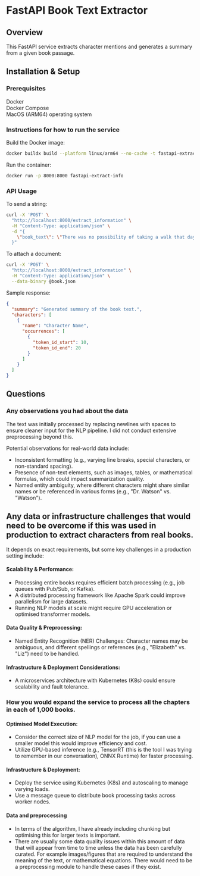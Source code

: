 # FastAPI Book Text Extractor

## Overview

This FastAPI service extracts character mentions and generates a summary from a given book passage.

## Installation & Setup

### Prerequisites

Docker \
Docker Compose \
MacOS (ARM64) operating system

### Instructions for how to run the service

Build the Docker image:

```sh
docker buildx build --platform linux/arm64 --no-cache -t fastapi-extract-info --load .
```

Run the container:

```sh
docker run -p 8000:8000 fastapi-extract-info
```

### API Usage

To send a string:

```bash
curl -X 'POST' \
  "http://localhost:8000/extract_information" \
  -H "Content-Type: application/json" \
  -d "{
    \"book_text\": \"There was no possibility of taking a walk that day. We had been wandering, indeed, in the leafless shrubbery an hour in the morning; but since dinner..\"
  }"
```

To attach a document:

```bash
curl -X 'POST' \
  "http://localhost:8000/extract_information" \
  -H "Content-Type: application/json" \
  --data-binary @book.json
```

Sample response:

```json
{
  "summary": "Generated summary of the book text.",
  "characters": [
    {
      "name": "Character Name",
      "occurrences": [
        {
          "token_id_start": 10,
          "token_id_end": 20
        }
      ]
    }
  ]
}
```

## Questions

### Any observations you had about the data

The text was initially processed by replacing newlines with spaces to ensure cleaner input for the NLP pipeline. I did not conduct extensive preprocessing beyond this.

Potential observations for real-world data include:

- Inconsistent formatting (e.g., varying line breaks, special characters, or non-standard spacing).
- Presence of non-text elements, such as images, tables, or mathematical formulas, which could impact summarization quality.
- Named entity ambiguity, where different characters might share similar names or be referenced in various forms (e.g., "Dr. Watson" vs. "Watson").

## Any data or infrastructure challenges that would need to be overcome if this was used in production to extract characters from real books.

It depends on exact requirements, but some key challenges in a production setting include:

#### Scalability & Performance:

- Processing entire books requires efficient batch processing (e.g., job queues with Pub/Sub, or Kafka).
- A distributed processing framework like Apache Spark could improve parallelism for large datasets.
- Running NLP models at scale might require GPU acceleration or optimised transformer models.

#### Data Quality & Preprocessing:

- Named Entity Recognition (NER) Challenges: Character names may be ambiguous, and different spellings or references (e.g., "Elizabeth" vs. "Liz") need to be handled.

#### Infrastructure & Deployment Considerations:

- A microservices architecture with Kubernetes (K8s) could ensure scalability and fault tolerance.

### How you would expand the service to process all the chapters in each of 1,000 books.

#### Optimised Model Execution:

- Consider the correct size of NLP model for the job, if you can use a smaller model this would improve efficiency and cost.
- Utilize GPU-based inference (e.g., TensorRT (this is the tool I was trying to remember in our conversation), ONNX Runtime) for faster processing.

#### Infrastructure & Deployment:

- Deploy the service using Kubernetes (K8s) and autoscaling to manage varying loads.
- Use a message queue to distribute book processing tasks across worker nodes.

#### Data and preprocessing

- In terms of the algorithm, I have already including chunking but optimising this for larger texts is important.
- There are usually some data quality issues within this amount of data that will appear from time to time unless the data has been carefully curated. For example images/figures that are required to understand the meaning of the text, or mathematical equations. There would need to be a preprocessing module to handle these cases if they exist.
